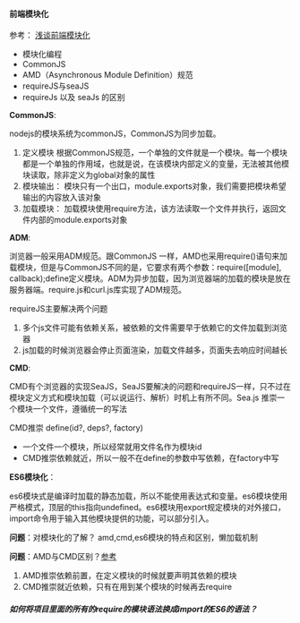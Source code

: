 #### 前端模块化
参考： [浅谈前端模块化](http://imweb.io/topic/55994b358555272639cb031b) 

- 模块化编程
- CommonJS
- AMD（Asynchronous Module Definition）规范
- requireJS与seaJS
- requireJs 以及 seaJs 的区别

**CommonJS**:

nodejs的模块系统为commonJS，CommonJS为同步加载。

1. 定义模块
根据CommonJS规范，一个单独的文件就是一个模块。每一个模块都是一个单独的作用域，也就是说，在该模块内部定义的变量，无法被其他模块读取，除非定义为global对象的属性
2. 模块输出：
模块只有一个出口，module.exports对象，我们需要把模块希望输出的内容放入该对象
3. 加载模块：
加载模块使用require方法，该方法读取一个文件并执行，返回文件内部的module.exports对象

**ADM**:

浏览器一般采用ADM规范。跟CommonJS 一样，AMD也采用require()语句来加载模块，但是与CommonJS不同的是，它要求有两个参数：require([module], callback);define定义模块。ADM为异步加载，因为浏览器端的加载的模块是放在服务器端。require.js和curl.js库实现了ADM规范。

requireJS主要解决两个问题

1. 多个js文件可能有依赖关系，被依赖的文件需要早于依赖它的文件加载到浏览器
2. js加载的时候浏览器会停止页面渲染，加载文件越多，页面失去响应时间越长

**CMD**:

CMD有个浏览器的实现SeaJS，SeaJS要解决的问题和requireJS一样，只不过在模块定义方式和模块加载（可以说运行、解析）时机上有所不同。Sea.js 推崇一个模块一个文件，遵循统一的写法

CMD推崇 define(id?, deps?, factory)

+ 一个文件一个模块，所以经常就用文件名作为模块id
+ CMD推崇依赖就近，所以一般不在define的参数中写依赖，在factory中写

**ES6模块化**：

es6模块式是编译时加载的静态加载，所以不能使用表达式和变量。es6模块使用严格模式，顶层的this指向undefined。es6模块用export规定模块的对外接口，import命令用于输入其他模块提供的功能，可以部分引入。

**问题**：对模块化的了解？
amd,cmd,es6模块的特点和区别，懒加载机制

**问题**：AMD与CMD区别？[参考](https://www.cnblogs.com/futai/p/5258349.html)
1. AMD推崇依赖前置，在定义模块的时候就要声明其依赖的模块
2. CMD推崇就近依赖，只有在用到某个模块的时候再去require

##### 如何将项目里面的所有的require的模块语法换成import的ES6的语法？

